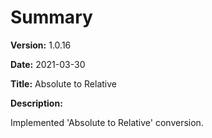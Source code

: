 # Summary

**Version:** 1.0.16

**Date:** 2021-03-30

**Title:** Absolute to Relative

**Description:**

Implemented 'Absolute to Relative' conversion.